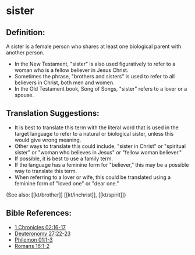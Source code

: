 # sister #

## Definition: ##

A sister is a female person who shares at least one biological parent with another person.

* In the New Testament, "sister" is also used figuratively to refer to a woman who is a fellow believer in Jesus Christ.
* Sometimes the phrase, "brothers and sisters" is used to refer to all believers in Christ, both men and women.
* In the Old Testament book, Song of Songs, "sister" refers to a lover or a spouse.

## Translation Suggestions: ##

* It is best to translate this term with the literal word that is used in the target language to refer to a natural or biological sister, unless this would give wrong meaning.
* Other ways to translate this could include, "sister in Christ" or "spiritual sister" or "woman who believes in Jesus" or "fellow woman believer."
* If possible, it is best to use a family term.
* If the language has a feminine form for "believer," this may be a possible way to translate this term.
* When referring to a lover or wife, this could be translated using a feminine form of "loved one" or "dear one."

(See also: [[kt/brother]] [[kt/inchrist]], [[kt/spirit]])

## Bible References: ##

* [1 Chronicles 02:16-17](en/tn/1ch/help/02/16)
* [Deuteronomy 27:22-23](en/tn/deu/help/27/22)
* [Philemon 01:1-3](en/tn/phm/help/01/01)
* [Romans 16:1-2](en/tn/rom/help/16/01)